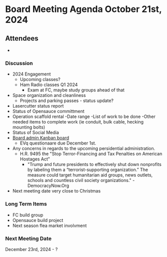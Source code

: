 
# Board Meeting Agenda October 21st, 2024

## Attendees
- 

### Discussion
- 2024 Engagement
  - Upcoming classes?
  - Ham Radio classes Q1 2024
    - Exam at FC, maybe study groups ahead of that
- Space organization and cleanliness
  - Projects and parking passes - status update?
- Lasercutter status report 
- Status of Opensauce committment 
- Operation scaffold rental
  -Date range
  -List of work to be done
  -Other needed items to complete work (ie conduit, bulk cable, hecking mounting bolts)
- Status of Social Media
- [Board admin Kanban board](https://github.com/orgs/PawprintPrototyping/projects/5)
  - EVq questionaare due December 1st.
- Any concerns in regards to the upcoming persidential administration.
  - H.R. 9495 the "Stop Terror-Financing and Tax Penalties on American Hostages Act"
      - "Trump and future presidents to effectively shut down nonprofits by labeling them a “terrorist-supporting organization.” The measure could            target humanitarian aid groups, news outlets, schools and countless civil society organizations." - DemocracyNow.Org
- Next meeting date very close to Christmas


### Long Term Items
- FC build group
- Opensauce build project
- Next season flea market involvment


### Next Meeting Date
December 23rd, 2024 - ?
